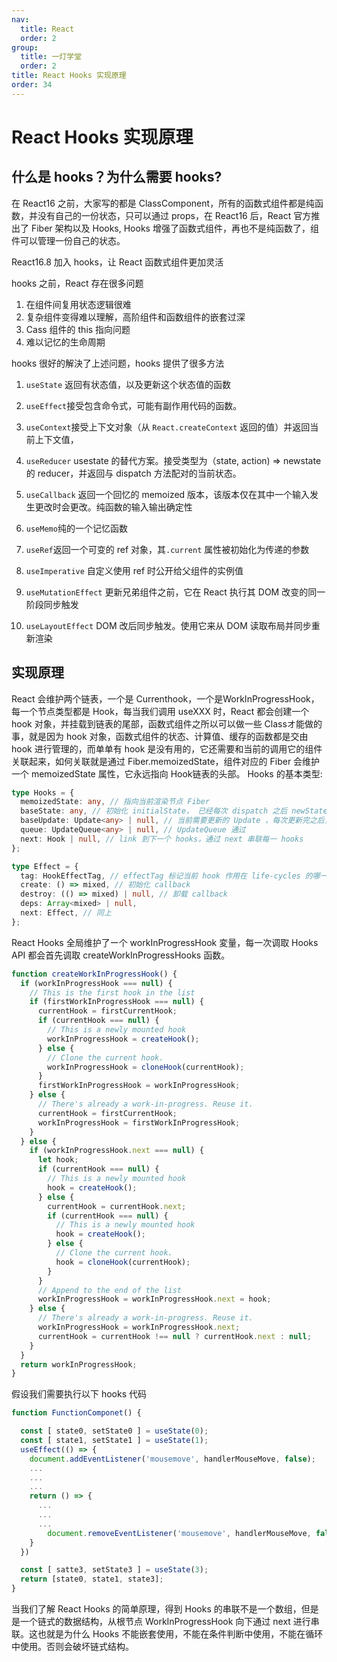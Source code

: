 ```yaml
---
nav:
  title: React
  order: 2
group:
  title: 一灯学堂
  order: 2
title: React Hooks 实现原理
order: 34
---
```


# React Hooks 实现原理

## 什么是 hooks？为什么需要 hooks?

在 React16 之前，大家写的都是 ClassComponent，所有的函数式组件都是纯函数，并没有自己的一份状态，只可以通过 props，在 React16 后，React 官方推出了 Fiber 架构以及 Hooks, Hooks 增强了函数式组件，再也不是纯函数了，组件可以管理一份自己的状态。 

React16.8 加入 hooks，让 React 函数式组件更加灵活 

hooks 之前，React 存在很多问题

1. 在组件间复用状态逻辑很难
2. 复杂组件变得难以理解，高阶组件和函数组件的嵌套过深 
3. Cass 组件的 this 指向问题 
4. 难以记忆的生命周期

hooks 很好的解決了上述问题，hooks 提供了很多方法

1. `useState` 返回有状态值，以及更新这个状态值的函数 
2. `useEffect`接受包含命令式，可能有副作用代码的函数。

3. `useContext`接受上下文对象（从 `React.createContext` 返回的值）并返回当前上下文值，

4. `useReducer` usestate 的替代方案。接受类型为（state, action) => newstate 的 reducer，并返回与 dispatch 方法配对的当前状态。

5. `useCallback` 返回一个回忆的 memoized 版本，该版本仅在其中一个输入发生更改时会更改。纯函数的输入输出确定性 
6. `useMemo`纯的一个记忆函数
7. `useRef`返回一个可变的 ref 对象，其`.current` 属性被初始化为传递的参数 
8. `useImperative` 自定义使用 ref 时公开给父组件的实例值
9. `useMutationEffect` 更新兄弟组件之前，它在 React 执行其 DOM 改变的同一阶段同步触发 
10. `useLayoutEffect` DOM 改后同步触发。使用它来从 DOM 读取布局并同步重新渲染

## 实现原理

React 会维护两个链表，一个是 Currenthook，一个是WorkInProgressHook，每一个节点类型都是 Hook，每当我们调用 useXXX 时，React 都会创建一个 hook 对象，并挂载到链表的尾部，函数式组件之所以可以做一些 Classオ能做的事，就是因为 hook 对象，函数式组件的状态、计算值、缓存的函数都是交由 hook 进行管理的，而单单有 hook 是没有用的，它还需要和当前的调用它的组件关联起来，如何关联就是通过 Fiber.memoizedState，组件对应的 Fiber 会维护一个 memoizedState 属性，它永远指向 Hook链表的头部。 Hooks 的基本类型:

```ts
type Hooks = {
  memoizedState: any, // 指向当前渲染节点 Fiber
  baseState: any, // 初始化 initialState， 已经每次 dispatch 之后 newState
  baseUpdate: Update<any> | null, // 当前需要更新的 Update ，每次更新完之后，会赋值上一个 update，方便 react 在渲染错误的边缘，数据回溯
  queue: UpdateQueue<any> | null, // UpdateQueue 通过
  next: Hook | null, // link 到下一个 hooks，通过 next 串联每一 hooks
};

type Effect = {
  tag: HookEffectTag, // effectTag 标记当前 hook 作用在 life-cycles 的哪一个阶段
  create: () => mixed, // 初始化 callback
  destroy: (() => mixed) | null, // 卸载 callback
  deps: Array<mixed> | null,
  next: Effect, // 同上
};
```

React Hooks 全局维护了ー个 workInProgressHook 変量，每一次调取 Hooks API 都会首先调取 createWorkInProgressHooks 函数。

```js
function createWorkInProgressHook() {
  if (workInProgressHook === null) {
    // This is the first hook in the list
    if (firstWorkInProgressHook === null) {
      currentHook = firstCurrentHook;
      if (currentHook === null) {
        // This is a newly mounted hook
        workInProgressHook = createHook();
      } else {
        // Clone the current hook.
        workInProgressHook = cloneHook(currentHook);
      }
      firstWorkInProgressHook = workInProgressHook;
    } else {
      // There's already a work-in-progress. Reuse it.
      currentHook = firstCurrentHook;
      workInProgressHook = firstWorkInProgressHook;
    }
  } else {
    if (workInProgressHook.next === null) {
      let hook;
      if (currentHook === null) {
        // This is a newly mounted hook
        hook = createHook();
      } else {
        currentHook = currentHook.next;
        if (currentHook === null) {
          // This is a newly mounted hook
          hook = createHook();
        } else {
          // Clone the current hook.
          hook = cloneHook(currentHook);
        }
      }
      // Append to the end of the list
      workInProgressHook = workInProgressHook.next = hook;
    } else {
      // There's already a work-in-progress. Reuse it.
      workInProgressHook = workInProgressHook.next;
      currentHook = currentHook !== null ? currentHook.next : null;
    }
  }
  return workInProgressHook;
}
```

假设我们需要执行以下 hooks 代码

```js
function FunctionComponet() {

  const [ state0, setState0 ] = useState(0);
  const [ state1, setState1 ] = useState(1);
  useEffect(() => {
  	document.addEventListener('mousemove', handlerMouseMove, false);
    ...
    ...
    ...
    return () => {
      ...
      ...
      ...
    	document.removeEventListener('mousemove', handlerMouseMove, false);
    }
  })

  const [ satte3, setState3 ] = useState(3);
  return [state0, state1, state3];
}
```

当我们了解 React Hooks 的简单原理，得到 Hooks 的串联不是一个数组，但是是一个链式的数据结构，从根节点 WorkInProgressHook 向下通过 next 进行串联。这也就是为什么 Hooks 不能嵌套使用，不能在条件判断中使用，不能在循环中使用。否则会破坏链式结构。

